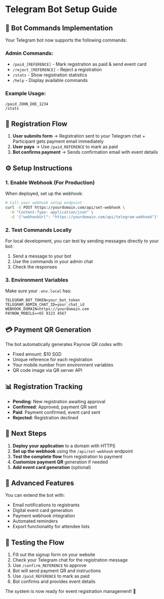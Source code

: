 # Telegram Bot Setup Guide

## 🤖 Bot Commands Implementation

Your Telegram bot now supports the following commands:

### **Admin Commands:**
- `/paid_[REFERENCE]` - Mark registration as paid & send event card
- `/reject_[REFERENCE]` - Reject a registration
- `/stats` - Show registration statistics
- `/help` - Display available commands

### **Example Usage:**
```
/paid_JOHN_DOE_1234
/stats
```

## 🔄 Registration Flow

1. **User submits form** → Registration sent to your Telegram chat + Participant gets payment email immediately
2. **User pays** → Use `/paid_REFERENCE` to mark as paid
3. **Bot confirms payment** → Sends confirmation email with event details

## ⚙️ Setup Instructions

### 1. Enable Webhook (For Production)

When deployed, set up the webhook:

```bash
# Call your webhook setup endpoint
curl -X POST https://yourdomain.com/api/set-webhook \
  -H "Content-Type: application/json" \
  -d '{"webhookUrl": "https://yourdomain.com/api/telegram-webhook"}'
```

### 2. Test Commands Locally

For local development, you can test by sending messages directly to your bot:

1. Send a message to your bot
2. Use the commands in your admin chat
3. Check the responses

### 3. Environment Variables

Make sure your `.env.local` has:

```env
TELEGRAM_BOT_TOKEN=your_bot_token
TELEGRAM_ADMIN_CHAT_ID=your_chat_id
WEBHOOK_DOMAIN=https://yourdomain.com
PAYNOW_MOBILE=+65 9123 4567
```

## 💳 Payment QR Generation

The bot automatically generates Paynow QR codes with:
- Fixed amount: $10 SGD
- Unique reference for each registration
- Your mobile number from environment variables
- QR code image via QR server API

## 📊 Registration Tracking

- **Pending**: New registration awaiting approval
- **Confirmed**: Approved, payment QR sent
- **Paid**: Payment confirmed, event card sent
- **Rejected**: Registration declined

## 🎯 Next Steps

1. **Deploy your application** to a domain with HTTPS
2. **Set up the webhook** using the `/api/set-webhook` endpoint
3. **Test the complete flow** from registration to payment
4. **Customize payment QR** generation if needed
5. **Add event card generation** (optional)

## 🔧 Advanced Features

You can extend the bot with:
- Email notifications to registrants
- Digital event card generation
- Payment webhook integration
- Automated reminders
- Export functionality for attendee lists

## 📱 Testing the Flow

1. Fill out the signup form on your website
2. Check your Telegram chat for the registration message
3. Use `/confirm_REFERENCE` to approve
4. Bot will send payment QR and instructions
5. Use `/paid_REFERENCE` to mark as paid
6. Bot confirms and provides event details

The system is now ready for event registration management! 🚀